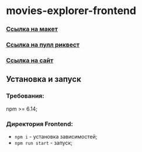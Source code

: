 # movies-explorer-frontend

### [Ссылка на макет](https://disk.yandex.ru/d/_fmlnmdYqZXtug)

### [Ссылка на пулл риквест](https://github.com/Nika414/movies-explorer-frontend/pull/10)

### [Ссылка на сайт](https://mmovies-explorer.nomoredomains.club/)
## Установка и запуск
### Требования:

npm >= 6.14;

### Директория Frontend:
* `npm i` - установка зависимостей;
* `npm run start` - запуск;